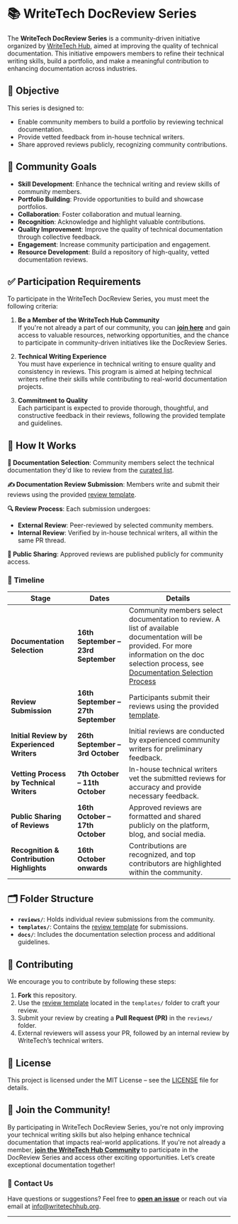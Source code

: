 # 📚 WriteTech DocReview Series

The **WriteTech DocReview Series** is a community-driven initiative organized by [WriteTech Hub](https://writetechhub.org/), aimed at improving the quality of technical documentation. This initiative empowers members to refine their technical writing skills, build a portfolio, and make a meaningful contribution to enhancing documentation across industries.


## 🎯 **Objective**

This series is designed to:
- Enable community members to build a portfolio by reviewing technical documentation.
- Provide vetted feedback from in-house technical writers.
- Share approved reviews publicly, recognizing community contributions.


## 🌟 **Community Goals**

- **Skill Development**: Enhance the technical writing and review skills of community members.
- **Portfolio Building**: Provide opportunities to build and showcase portfolios.
- **Collaboration**: Foster collaboration and mutual learning.
- **Recognition**: Acknowledge and highlight valuable contributions.
- **Quality Improvement**: Improve the quality of technical documentation through collective feedback.
- **Engagement**: Increase community participation and engagement.
- **Resource Development**: Build a repository of high-quality, vetted documentation reviews.


## ✅ **Participation Requirements**

To participate in the WriteTech DocReview Series, you must meet the following criteria:

1. **Be a Member of the WriteTech Hub Community**  
   If you're not already a part of our community, you can [**join here**](https://writetechhub.org/our-community/) and gain access to valuable resources, networking opportunities, and the chance to participate in community-driven initiatives like the DocReview Series.

2. **Technical Writing Experience**  
   You must have experience in technical writing to ensure quality and consistency in reviews. This program is aimed at helping technical writers refine their skills while contributing to real-world documentation projects.

3. **Commitment to Quality**  
   Each participant is expected to provide thorough, thoughtful, and constructive feedback in their reviews, following the provided template and guidelines.


## 🌟 **How It Works**

**📄 Documentation Selection**: Community members select the technical documentation they'd like to review from the [curated list](https://github.com/WriteTech-Hub/writetech-doc-review/blob/main/docs/List%20of%20Documentation.md).

**✍️ Documentation Review Submission**: Members write and submit their reviews using the provided [review template](templates/review-template.md).

**🔍 Review Process**: Each submission undergoes:
   - **External Review**: Peer-reviewed by selected community members.
   - **Internal Review**: Verified by in-house technical writers, all within the same PR thread.

**📢 Public Sharing**: Approved reviews are published publicly for community access.


### 📅 **Timeline**

| **Stage**                               | **Dates**                        | **Details**                                                                                               |
|-----------------------------------------|----------------------------------|-----------------------------------------------------------------------------------------------------------|
| **Documentation Selection**             | **16th September – 23rd September** | Community members select documentation to review. A list of available documentation will be provided. For more information on the doc selection process, see [Documentation Selection Process](docs/doc-selection-process.md)    |
| **Review Submission**                   | **16th September – 27th September** | Participants submit their reviews using the provided [template](templates/review-template.md). |
| **Initial Review by Experienced Writers**| **26th September – 3rd October** | Initial reviews are conducted by experienced community writers for preliminary feedback.                   |
| **Vetting Process by Technical Writers**| **7th October – 11th October**      | In-house technical writers vet the submitted reviews for accuracy and provide necessary feedback.          |
| **Public Sharing of Reviews**           | **16th October – 17th October**     | Approved reviews are formatted and shared publicly on the platform, blog, and social media.                |
| **Recognition & Contribution Highlights**| **16th October onwards**           | Contributions are recognized, and top contributors are highlighted within the community.                  |


## 🗂 **Folder Structure**

- **`reviews/`**: Holds individual review submissions from the community.
- **`templates/`**: Contains the [review template](templates/review-template.md) for submissions.
- **`docs/`**: Includes the documentation selection process and additional guidelines.


## 🤝 **Contributing**

We encourage you to contribute by following these steps:

1. **Fork** this repository.
2. Use the [review template](templates/review-template.md) located in the `templates/` folder to craft your review.
3. Submit your review by creating a **Pull Request (PR)** in the `reviews/` folder.
4. External reviewers will assess your PR, followed by an internal review by WriteTech’s technical writers.

## 📜 **License**

This project is licensed under the MIT License – see the [LICENSE](LICENSE) file for details.


## 🚀 **Join the Community!**

By participating in WriteTech DocReview Series, you're not only improving your technical writing skills but also helping enhance technical documentation that impacts real-world applications. If you're not already a member, [**join the WriteTech Hub Community**](https://writetechhub.org/our-community/) to participate in the DocReview Series and access other exciting opportunities. Let’s create exceptional documentation together!


### 📧 **Contact Us**

Have questions or suggestions? Feel free to [**open an issue**](https://github.com/WriteTech-Hub/writetech-doc-review/issues) or reach out via email at [info@writetechhub.org](mailto:info@writetechhub.org).

---

